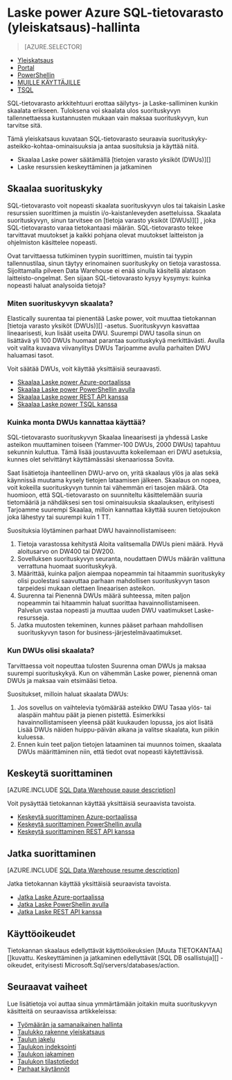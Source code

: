 <properties
   pageTitle="Hallitse Laske virtaa Azure SQL-tietovarasto (yleiskatsaus) | Microsoft Azure"
   description="Suorituskyvyn mittakaava Azure SQL-tietovarasto-ominaisuuksien ulos. Skaalaa ulos säätämällä DWUs tai keskeyttää ja jatkaa Laske resurssien kustannusten tallentamiseen."
   services="sql-data-warehouse"
   documentationCenter="NA"
   authors="barbkess"
   manager="barbkess"
   editor=""/>

<tags
   ms.service="sql-data-warehouse"
   ms.devlang="NA"
   ms.topic="article"
   ms.tgt_pltfrm="NA"
   ms.workload="data-services"
   ms.date="09/03/2016"
   ms.author="barbkess;sonyama"/>

# <a name="manage-compute-power-in-azure-sql-data-warehouse-overview"></a>Laske power Azure SQL-tietovarasto (yleiskatsaus)-hallinta

> [AZURE.SELECTOR]
- [Yleiskatsaus](sql-data-warehouse-manage-compute-overview.md)
- [Portal](sql-data-warehouse-manage-compute-portal.md)
- [PowerShellin](sql-data-warehouse-manage-compute-powershell.md)
- [MUILLE KÄYTTÄJILLE](sql-data-warehouse-manage-compute-rest-api.md)
- [TSQL](sql-data-warehouse-manage-compute-tsql.md)

SQL-tietovarasto arkkitehtuuri erottaa säilytys- ja Laske-salliminen kunkin skaalata erikseen. Tuloksena voi skaalata ulos suorituskyvyn tallennettaessa kustannusten mukaan vain maksaa suorituskyvyn, kun tarvitse sitä. 

Tämä yleiskatsaus kuvataan SQL-tietovarasto seuraavia suorituskyky-asteikko-kohtaa-ominaisuuksia ja antaa suosituksia ja käyttää niitä. 

- Skaalaa Laske power säätämällä [tietojen varasto yksiköt (DWUs)][]
- Laske resurssien keskeyttäminen ja jatkaminen

<a name="scale-performance-bk"></a>

## <a name="scale-performance"></a>Skaalaa suorituskyky

SQL-tietovarasto voit nopeasti skaalata suorituskyvyn ulos tai takaisin Laske resurssien suorittimen ja muistin i/o-kaistanleveyden asetteluissa. Skaalata suorituskyvyn, sinun tarvitsee on [tietoja varasto yksiköt (DWUs)][] , joka SQL-tietovarasto varaa tietokantaasi määrän. SQL-tietovarasto tekee tarvittavat muutokset ja kaikki pohjana olevat muutokset laitteiston ja ohjelmiston käsittelee nopeasti.

Ovat tarvittaessa tutkiminen tyypin suorittimen, muistin tai tyypin tallennustilaa, sinun täytyy erinomainen suorituskyky on tietoja varastossa. Sijoittamalla pilveen Data Warehouse ei enää sinulla käsitellä alatason laitteisto-ongelmat. Sen sijaan SQL-tietovarasto kysyy kysymys: kuinka nopeasti haluat analysoida tietoja? 

### <a name="how-do-i-scale-performance"></a>Miten suorituskyvyn skaalata?

Elastically suurentaa tai pienentää Laske power, voit muuttaa tietokannan [tietoja varasto yksiköt (DWUs)][] -asetus. Suorituskyvyn kasvattaa lineaarisesti, kun lisäät useita DWU.  Suurempi DWU tasolla sinun on lisättävä yli 100 DWUs huomaat parantaa suorituskykyä merkittävästi. Avulla voit valita kuvaava viivanylitys DWUs Tarjoamme avulla parhaiten DWU haluamasi tasot.
 
Voit säätää DWUs, voit käyttää yksittäisiä seuraavasti.

- [Skaalaa Laske power Azure-portaalissa][]
- [Skaalaa Laske power PowerShellin avulla][]
- [Skaalaa Laske power REST API kanssa][]
- [Skaalaa Laske power TSQL kanssa][]

### <a name="how-many-dwus-should-i-use"></a>Kuinka monta DWUs kannattaa käyttää?
 
SQL-tietovarasto suorituskyvyn Skaalaa lineaarisesti ja yhdessä Laske asteikon muuttaminen toiseen (Yammer-100 DWUs, 2000 DWUs) tapahtuu sekunnin kuluttua. Tämä lisää joustavuutta kokeilemaan eri DWU asetuksia, kunnes olet selvittänyt käyttämässäsi skenaariossa Sovita.

Saat lisätietoja ihanteellinen DWU-arvo on, yritä skaalaus ylös ja alas sekä käynnissä muutama kysely tietojen lataamisen jälkeen. Skaalaus on nopea, voit kokeilla suorituskyvyn tunnin tai vähemmän eri tasojen määrä. Ota huomioon, että SQL-tietovarasto on suunniteltu käsittelemään suuria tietomääriä ja nähdäksesi sen tosi ominaisuuksia skaalauksen, erityisesti Tarjoamme suurempi Skaalaa, milloin kannattaa käyttää suuren tietojoukon joka lähestyy tai suurempi kuin 1 TT.

Suosituksia löytäminen parhaat DWU havainnollistamiseen:

1. Tietoja varastossa kehitystä Aloita valitsemalla DWUs pieni määrä.  Hyvä aloitusarvo on DW400 tai DW200.
2. Sovelluksen suorituskyvyn seuranta, noudattaen DWUs määrän valittuna verrattuna huomaat suorituskykyä.
3. Määrittää, kuinka paljon aiempaa nopeammin tai hitaammin suorituskyky olisi puolestasi saavuttaa parhaan mahdollisen suorituskyvyn tason tarpeidesi mukaan olettaen lineaarisen asteikon.
4. Suurenna tai Pienennä DWUs määrä suhteessa, miten paljon nopeammin tai hitaammin haluat suorittaa havainnollistamiseen. Palvelun vastaa nopeasti ja muuttaa uuden DWU vaatimukset Laske-resursseja.
5. Jatka muutosten tekeminen, kunnes pääset parhaan mahdollisen suorituskyvyn tason for business-järjestelmävaatimukset.

### <a name="when-should-i-scale-dwus"></a>Kun DWUs olisi skaalata?

Tarvittaessa voit nopeuttaa tulosten Suurenna oman DWUs ja maksaa suurempi suorituskykyä.  Kun on vähemmän Laske power, pienennä oman DWUs ja maksaa vain etsimääsi tietoa. 

Suositukset, milloin haluat skaalata DWUs:

1. Jos sovellus on vaihtelevia työmäärää asteikko DWU Tasaa ylös- tai alaspäin mahtuu päät ja pienen pistettä. Esimerkiksi havainnollistamiseen yleensä päät kuukauden lopussa, jos aiot lisätä Lisää DWUs näiden huippu-päivän aikana ja valitse skaalata, kun piikin kuluessa.
2. Ennen kuin teet paljon tietojen lataaminen tai muunnos toimen, skaalata DWUs määrittäminen niin, että tiedot ovat nopeasti käytettävissä.

<a name="pause-compute-bk"></a>

## <a name="pause-compute"></a>Keskeytä suorittaminen

[AZURE.INCLUDE [SQL Data Warehouse pause description](../../includes/sql-data-warehouse-pause-description.md)]

Voit pysäyttää tietokannan käyttää yksittäisiä seuraavista tavoista.

- [Keskeytä suorittaminen Azure-portaalissa][]
- [Keskeytä suorittaminen PowerShellin avulla][]
- [Keskeytä suorittaminen REST API kanssa][]

<a name="resume-compute-bk"></a>

## <a name="resume-compute"></a>Jatka suorittaminen

[AZURE.INCLUDE [SQL Data Warehouse resume description](../../includes/sql-data-warehouse-resume-description.md)]

Jatka tietokannan käyttää yksittäisiä seuraavista tavoista.

- [Jatka Laske Azure-portaalissa][]
- [Jatka Laske PowerShellin avulla][]
- [Jatka Laske REST API kanssa][]

## <a name="permissions"></a>Käyttöoikeudet

Tietokannan skaalaus edellyttävät käyttöoikeuksien [Muuta TIETOKANTAA][]kuvattu.  Keskeyttäminen ja jatkaminen edellyttävät [SQL DB osallistuja][] -oikeudet, erityisesti Microsoft.Sql/servers/databases/action.

<a name="next-steps-bk"></a>

## <a name="next-steps"></a>Seuraavat vaiheet
Lue lisätietoja voi auttaa sinua ymmärtämään joitakin muita suorituskyvyn käsitteitä on seuraavissa artikkeleissa:

- [Työmäärän ja samanaikainen hallinta][]
- [Taulukko rakenne yleiskatsaus][]
- [Taulun jakelu][]
- [Taulukon indeksointi][]
- [Taulukon jakaminen][]
- [Taulukon tilastotiedot][]
- [Parhaat käytännöt][]

<!--Image reference-->

<!--Article references-->
[varaston yksiköiden (DWUs)]: ./sql-data-warehouse-overview-what-is.md#data-warehouse-units

[Skaalaa Laske power Azure-portaalissa]: ./sql-data-warehouse-manage-compute-portal.md#scale-compute-bk
[Skaalaa Laske power PowerShellin avulla]: ./sql-data-warehouse-manage-compute-powershell.md#scale-compute-bk
[Skaalaa Laske power REST API kanssa]: ./sql-data-warehouse-manage-compute-rest-api.md#scale-compute-bk
[Skaalaa Laske power TSQL kanssa]: ./sql-data-warehouse-manage-compute-tsql.md#scale-compute-bk

[capacity limits]: ./sql-data-warehouse-service-capacity-limits.md

[Keskeytä suorittaminen Azure-portaalissa]:  ./sql-data-warehouse-manage-compute-portal.md#pause-compute-bk
[Keskeytä suorittaminen PowerShellin avulla]: ./sql-data-warehouse-manage-compute-powershell.md#pause-compute-bk
[Keskeytä suorittaminen REST API kanssa]: ./sql-data-warehouse-manage-compute-rest-api.md#pause-compute-bk

[Jatka Laske Azure-portaalissa]:  ./sql-data-warehouse-manage-compute-portal.md#resume-compute-bk
[Jatka Laske PowerShellin avulla]: ./sql-data-warehouse-manage-compute-powershell.md#resume-compute-bk
[Jatka Laske REST API kanssa]: ./sql-data-warehouse-manage-compute-rest-api.md#resume-compute-bk

[Työmäärän ja samanaikainen hallinta]: ./sql-data-warehouse-develop-concurrency.md
[Taulukko rakenne yleiskatsaus]: ./sql-data-warehouse-tables-overview.md
[Taulun jakelu]: ./sql-data-warehouse-tables-distribute.md
[Taulukon indeksointi]: ./sql-data-warehouse-tables-index.md
[Taulukon jakaminen]: ./sql-data-warehouse-tables-partition.md
[Taulukon tilastotiedot]: ./sql-data-warehouse-tables-statistics.md
[Parhaat käytännöt]: ./sql-data-warehouse-best-practices.md 
[development overview]: ./sql-data-warehouse-overview-develop.md

[SQL DB avustaja]: ../active-directory/role-based-access-built-in-roles.md#sql-db-contributor

<!--MSDN references-->
[MUUTTAA TIETOKANTAA]: https://msdn.microsoft.com/library/mt204042.aspx

<!--Other Web references-->
[Azure portal]: http://portal.azure.com/
